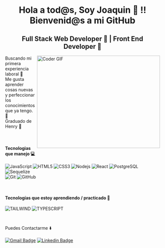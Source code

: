 <h1 align="center">Hola a tod@s, Soy Joaquin 👋 !! Bienvenid@s a mi GitHub</h1>
<h2 align="center">Full Stack Web Developer 🚀 | Front End Developer 🚀</h2>
<img align="right" src="https://media1.giphy.com/media/qgQUggAC3Pfv687qPC/giphy.gif" alt="Coder GIF" width="400" height="300" />


Buscando mi primera experiencia laboral 🙌 <br/> 
Me gusta aprender cosas nuevas y perfeccionar los conocimientos que ya tengo. 👀 <br/>
Graduado de Henry 🚀 <br/> <br/> <br/>

<h4>Tecnologias que manejo 💻</h4>

![JavaScript](https://img.shields.io/badge/-JavaScript-black?style=flat-square&logo=javascript)
![HTML5](https://img.shields.io/badge/-HTML5-%23E44D27?style=flat-square&logo=html5&logoColor=ffffff)
![CSS3](https://img.shields.io/badge/-CSS3-%231572B6?style=flat-square&logo=css3)
![Nodejs](https://img.shields.io/badge/-Nodejs-black?style=flat-square&logo=Node.js)
![React](https://img.shields.io/badge/-React-%23282C34?style=flat-square&logo=react)
![PostgreSQL](https://img.shields.io/badge/PostgreSQL-316192?style=style=flat-square&logo=postgresql&logoColor=white)
![Sequelize](https://img.shields.io/badge/sequelize-323330?style=style=flat-square&logo=sequelize&logoColor=blue) <br />
![Git](https://img.shields.io/badge/-Git-black?style=flat-square&logo=git)
![GitHub](https://img.shields.io/badge/-GitHub-181717?style=flat-square&logo=github)

<br />

<h4>Tecnologías que estoy aprendiendo / practicado 📖</h4>

![TAILWIND](https://img.shields.io/badge/Tailwind_CSS-38B2AC?style=for-the-badge&logo=tailwind-css&logoColor=white)
![TYPESCRIPT](https://img.shields.io/badge/TypeScript-007ACC?style=for-the-badge&logo=typescript&logoColor=white)


<br />

Puedes Contactarme ⬇️ 
<br /> <br />
[![Gmail Badge](https://img.shields.io/badge/-Gmail-c14438?style=flat-square&logo=Gmail&logoColor=white&link=mailto:joaquinpalacio2311@gmail.com)](mailto:joaquinpalacio2311@gmail.com)
[![Linkedin Badge](https://img.shields.io/badge/-LinkedIn-blue?style=flat-square&logo=Linkedin&logoColor=white&link=https://www.linkedin.com/in/joaquin-palacio/)](https://www.linkedin.com/in/joaquin-palacio/) 


